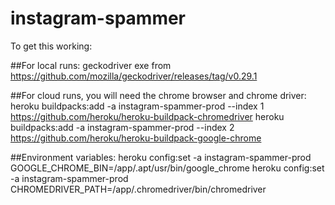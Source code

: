 # instagram-spammer
To get this working:

##For local runs:
geckodriver exe from https://github.com/mozilla/geckodriver/releases/tag/v0.29.1

##For cloud runs, you will need the chrome browser and chrome driver:
heroku buildpacks:add -a instagram-spammer-prod --index 1 https://github.com/heroku/heroku-buildpack-chromedriver
heroku buildpacks:add -a instagram-spammer-prod --index 2 https://github.com/heroku/heroku-buildpack-google-chrome

##Environment variables:
heroku config:set -a instagram-spammer-prod GOOGLE_CHROME_BIN=/app/.apt/usr/bin/google_chrome
heroku config:set -a instagram-spammer-prod CHROMEDRIVER_PATH=/app/.chromedriver/bin/chromedriver
